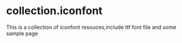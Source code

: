# collection.iconfont
This is a collection of iconfont resouces,include ttf font file and some sample page
